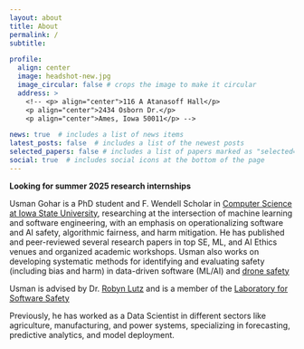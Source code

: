 ```yaml
---
layout: about
title: About
permalink: /
subtitle:

profile:
  align: center
  image: headshot-new.jpg
  image_circular: false # crops the image to make it circular
  address: >
    <!-- <p> align="center">116 A Atanasoff Hall</p>
    <p align="center">2434 Osborn Dr.</p>
    <p align="center">Ames, Iowa 50011</p> -->

news: true  # includes a list of news items
latest_posts: false  # includes a list of the newest posts
selected_papers: false # includes a list of papers marked as "selected={true}"
social: true  # includes social icons at the bottom of the page
---
```


****Looking for summer 2025 research internships****

Usman Gohar is a PhD student and F. Wendell Scholar in [Computer Science at Iowa State University](https://www.cs.iastate.edu/), researching at the intersection of machine learning and software engineering, with an emphasis on operationalizing software and AI safety, algorithmic fairness, and harm mitigation. He has published and peer-reviewed several research papers in top SE, ML, and AI Ethics venues and organized academic workshops. Usman also works on developing systematic methods for identifying and evaluating safety (including bias and harm) in data-driven software (ML/AI) and [drone safety](https://sites.nd.edu/uli-drone-reputations/)

Usman is advised by Dr. [Robyn Lutz](https://robynlutz.com/) and is a member of the [Laboratory for Software Safety](https://softwaresafety.cs.iastate.edu/)

Previously, he has worked as a Data Scientist in different sectors like agriculture, manufacturing, and power systems, specializing in forecasting, predictive analytics, and model deployment.
